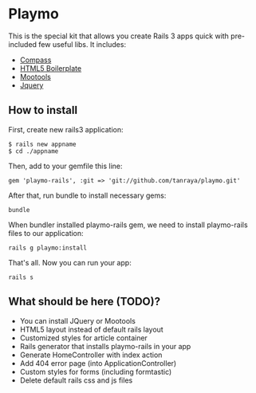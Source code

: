 # Playmo
This is the special kit that allows you create Rails 3 apps quick with pre-included few useful libs.
It includes:

* [Compass](http://compass-style.org/)
* [HTML5 Boilerplate](http://html5boilerplate.com/)
* [Mootools](http://mootools.net)
* [Jquery](http://jquery.com)

## How to install
First, create new rails3 application:

    $ rails new appname
    $ cd ./appname

Then, add to your gemfile this line:

    gem 'playmo-rails', :git => 'git://github.com/tanraya/playmo.git'

After that, run bundle to install necessary gems:

    bundle

When bundler installed playmo-rails gem, we need to install playmo-rails files to our application:

    rails g playmo:install

That's all. Now you can run your app:

    rails s

## What should be here (TODO)?

* You can install JQuery or Mootools
* HTML5 layout instead of default rails layout
* Customized styles for article container
* Rails generator that installs playmo-rails in your app
* Generate HomeController with index action
* Add 404 error page (into ApplicationController)
* Custom styles for forms (including formtastic)
* Delete default rails css and js files
